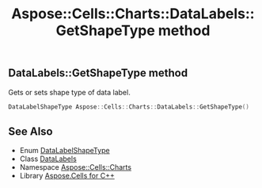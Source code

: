﻿---
title: Aspose::Cells::Charts::DataLabels::GetShapeType method
linktitle: GetShapeType
second_title: Aspose.Cells for C++ API Reference
description: 'Aspose::Cells::Charts::DataLabels::GetShapeType method. Gets or sets shape type of data label in C++.'
type: docs
weight: 4700
url: /cpp/aspose.cells.charts/datalabels/getshapetype/
---
## DataLabels::GetShapeType method


Gets or sets shape type of data label.

```cpp
DataLabelShapeType Aspose::Cells::Charts::DataLabels::GetShapeType()
```

## See Also

* Enum [DataLabelShapeType](../../../aspose.cells.drawing/datalabelshapetype/)
* Class [DataLabels](../)
* Namespace [Aspose::Cells::Charts](../../)
* Library [Aspose.Cells for C++](../../../)
